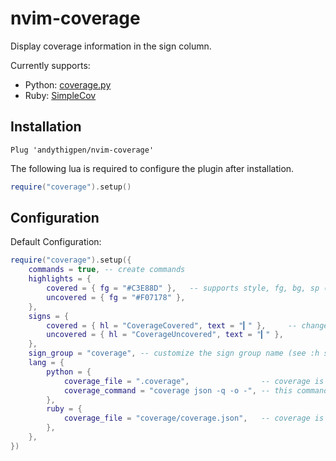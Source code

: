 # nvim-coverage

Display coverage information in the sign column.

Currently supports:

- Python: [coverage.py](https://coverage.readthedocs.io/en/6.3.2/index.html)
- Ruby: [SimpleCov](https://github.com/simplecov-ruby/simplecov)

## Installation

```vim
Plug 'andythigpen/nvim-coverage'
```

The following lua is required to configure the plugin after installation.
```lua
require("coverage").setup()
```

## Configuration

Default Configuration:

```lua
require("coverage").setup({
	commands = true, -- create commands
	highlights = {
		covered = { fg = "#C3E88D" },   -- supports style, fg, bg, sp (see :h highlight-gui)
		uncovered = { fg = "#F07178" },
	},
	signs = {
		covered = { hl = "CoverageCovered", text = "▎" },     -- change highlight group or text marker
		uncovered = { hl = "CoverageUncovered", text = "▎" },
	},
	sign_group = "coverage", -- customize the sign group name (see :h sign-group)
	lang = {
		python = {
			coverage_file = ".coverage",                -- coverage is read from this file
			coverage_command = "coverage json -q -o -", -- this command converts it to JSON
		},
		ruby = {
			coverage_file = "coverage/coverage.json",   -- coverage is read from this file
		},
	},
})
```
